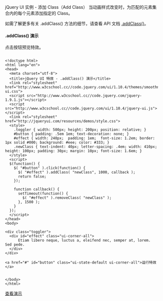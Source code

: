  jQuery UI 实例 - 添加 Class（Add Class）
  当动画样式改变时，为匹配的元素集合内的每个元素添加指定的 Class。

 如需了解更多有关 .addClass() 方法的细节，请查看 API 文档 [.addClass()](http://www.w3cschool.cc/jqueryui/api-addClass.html)。

 

 
#### .addClass() 演示

 点击按钮预览特效。

 
```

<!doctype html>
<html lang="en">
<head>
  <meta charset="utf-8">
  <title>jQuery UI 特效 - .addClass() 演示</title>
  <link rel="stylesheet" href="http://www.w3cschool.cc//code.jquery.com/ui/1.10.4/themes/smoothness/jquery-ui.css">
  <script src="http://www.w3cschool.cc//code.jquery.com/jquery-1.9.1.js"></script>
  <script src="http://www.w3cschool.cc//code.jquery.com/ui/1.10.4/jquery-ui.js"></script>
  <link rel="stylesheet" href="http://jqueryui.com/resources/demos/style.css">
  <style>
    .toggler { width: 500px; height: 200px; position: relative; }
    #button { padding: .5em 1em; text-decoration: none; }
    #effect { width: 240px;  padding: 1em;  font-size: 1.2em; border: 1px solid #000; background: #eee; color: #333; }
    .newClass { text-indent: 40px; letter-spacing: .4em; width: 410px; height: 100px; padding: 30px; margin: 10px; font-size: 1.6em; }
  </style>
  <script>
  $(function() {
    $( "#button" ).click(function() {
      $( "#effect" ).addClass( "newClass", 1000, callback );
      return false;
    });
 
    function callback() {
      setTimeout(function() {
        $( "#effect" ).removeClass( "newClass" );
      }, 1500 );
    }
  });
  </script>
</head>
<body>
 
<div class="toggler">
  <div id="effect" class="ui-corner-all">
      Etiam libero neque, luctus a, eleifend nec, semper at, lorem. Sed pede.
  </div>
</div>
 
<a href="#" id="button" class="ui-state-default ui-corner-all">运行特效</a>
 
 
</body>
</html>

```
 [查看演示](http://www.w3cschool.cc/try/tryit.php?filename=jqueryui-example-addClass)

 

